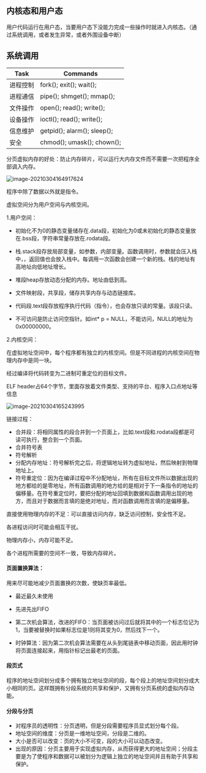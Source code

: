 ## 内核态和用户态

用户代码运行在用户态，当要用户态下没能力完成一些操作时就进入内核态。（通过系统调用，或者发生异常，或者外围设备中断）

## 系统调用

| Task     | Commands                    |
| -------- | --------------------------- |
| 进程控制 | fork(); exit(); wait();     |
| 进程通信 | pipe(); shmget(); mmap();   |
| 文件操作 | open(); read(); write();    |
| 设备操作 | ioctl(); read(); write();   |
| 信息维护 | getpid(); alarm(); sleep(); |
| 安全     | chmod(); umask(); chown();  |





分页虚拟内存的好处：防止内存碎片，可以运行大内存文件而不需要一次把程序全部调入内存。



![image-20210304164917624](C:\Users\86150\AppData\Roaming\Typora\typora-user-images\image-20210304164917624.png)

程序中除了数据以外就是指令。

虚拟空间分为用户空间与内核空间。

1.用户空间：

- 初始化不为0的静态变量储存在.data段，初始化为0或未初始化的静态变量放在.bss段，字符串常量存放在.rodata段。

- 栈.stack段存放局部变量，如参数，内部变量。函数调用时，参数就会压入栈中，，返回值也会放入栈中。每调用一次函数会创建一个新的栈。栈的地址有高地址向低地址增长。

- 堆段heap存放动态分配的内存。地址由低到高。

- 文件映射段，共享段，储存共享内存与动态链接库。
- 代码段.text段存放程序执行代码（指令），也会存放只读的常量。该段只读。
- 不可访问是防止访问空指针。如int* p = NULL，不能访问，NULL的地址为0x00000000。

2.内核空间：

在虚拟地址空间中，每个程序都有独立的内核空间。但是不同进程的内核空间在物理内存中是同一块。



经过编译将代码转变为二进制可重定位的目标文件。

ELF header占64个字节，里面存放着文件类型、支持的平台、程序入口点地址等信息

![image-20210304165243995](C:\Users\86150\AppData\Roaming\Typora\typora-user-images\image-20210304165243995.png)

链接过程：

- 合并段：将相同属性的段合并到一个页面上，比如.text段和.rodata段都是可读可执行，整合到一个页面。
- 合并符号表
- 符号解析
- 分配内存地址：符号解析完之后，将逻辑地址转为虚拟地址，然后映射到物理地址上。
- 符号重定位：因为在编译过程中不分配地址，所有在目标文件所以数据出现的地方都给的是零地址，所有函数调用的地方给的是相对于下一条指令的地址的偏移量。在符号重定位时，要把分配的地址回填到数据和函数调用出现的地方，而且对于数据而言填的是绝对地址，而对函数调用而言填的是偏移量。





直接使用物理内存的不足：可以直接访问内存，缺乏访问控制，安全性不足。

各进程访问时可能会相互干扰。

物理内存小，内存可能不足。

各个进程所需要的空间不一致，导致内存碎片。





#### 页面置换算法：

用来尽可能地减少页面置换的次数，使缺页率最低。

- 最近最久未使用

- 先进先出FIFO
- 第二次机会算法，改进的FIFO：当页面被访问过后就将其中的一个标志位记为1，当要被替换时如果标志位是1则将其变为0，然后找下一个。
- 时钟算法：因为第二次机会算法需要在从头到尾链表中移动页面，因此用时钟将页面连接起来，用指针标记出最老的页面。

#### 段页式

程序的地址空间划分成多个拥有独立地址空间的段，每个段上的地址空间划分成大小相同的页。这样既拥有分段系统的共享和保护，又拥有分页系统的虚拟内存功能。

#### 分段与分页

- 对程序员的透明性：分页透明，但是分段需要程序员显式划分每个段。
- 地址空间的维度：分页是一维地址空间，分段是二维的。
- 大小是否可以改变：页的大小不可变，段的大小可以动态改变。
- 出现的原因：分页主要用于实现虚拟内存，从而获得更大的地址空间；分段主要是为了使程序和数据可以被划分为逻辑上独立的地址空间并且有助于共享和保护。

